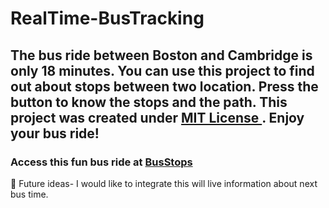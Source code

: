 # RealTime-BusTracking
## The bus ride between Boston and Cambridge is only 18 minutes. You can use this project to find out about stops between two location. Press the button to know the stops and the path. This project was created under <a href="https://github.com/rhdpd/Eye/blob/main/License"> MIT License </a>. Enjoy your bus ride!

### Access this fun bus ride at <a href="https://rhdpd.github.io/RealTime-BusTracking/"> BusStops</a>

🔮 Future ideas- I would like to integrate this will live information about next bus time.
